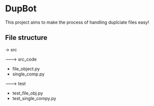 # DupBot

This project aims to make the process of handling duplciate files easy! 

File structure
---------------
-> src

---> src_code
* file_object.py
* single_comp.py

---> test
* test_file_obj.py
* test_single_compy.py


